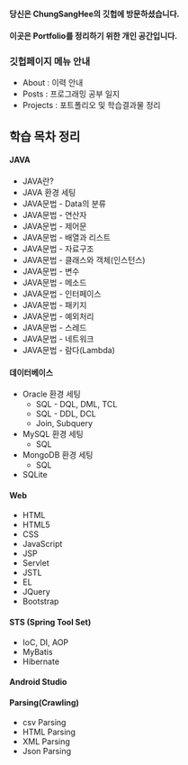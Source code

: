 #### 당신은 ChungSangHee의 깃헙에 방문하셨습니다.
#### 이곳은 Portfolio를 정리하기 위한 개인 공간입니다.
    
### 깃헙페이지 메뉴 안내
* About : 이력 안내
* Posts : 프로그래밍 공부 일지
* Projects : 포트폴리오 및 학습결과물 정리



## 학습 목차 정리
#### JAVA
* JAVA란?
* JAVA 환경 세팅 
* JAVA문법 - Data의 분류
* JAVA문법 - 연산자
* JAVA문법 - 제어문
* JAVA문법 - 배열과 리스트
* JAVA문법 - 자료구조
* JAVA문법 - 클래스와 객체(인스턴스)
* JAVA문법 - 변수
* JAVA문법 - 메소드
* JAVA문법 - 인터페이스
* JAVA문법 - 패키지
* JAVA문법 - 예외처리
* JAVA문법 - 스레드
* JAVA문법 - 네트워크
* JAVA문법 - 람다(Lambda)

#### 데이터베이스
* Oracle 환경 세팅
    * SQL - DQL, DML, TCL
    * SQL - DDL, DCL
    * Join, Subquery
* MySQL 환경 세팅
    * SQL
* MongoDB 환경 세팅
    * SQL
* SQLite

#### Web 
* HTML
* HTML5
* CSS
* JavaScript
* JSP
* Servlet
* JSTL
* EL
* JQuery
* Bootstrap

#### STS (Spring Tool Set)
* IoC, DI, AOP
* MyBatis
* Hibernate

#### Android Studio

#### Parsing(Crawling) 
* csv Parsing
* HTML Parsing
* XML Parsing
* Json Parsing

